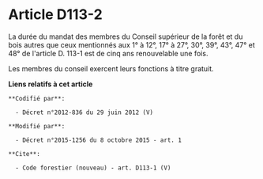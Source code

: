 # Article D113-2

La durée du mandat des membres du Conseil supérieur de la forêt et du bois autres que ceux mentionnés aux 1° à 12°, 17° à
27°, 30°, 39°, 43°, 47° et 48° de l'article D. 113-1 est de cinq ans renouvelable une fois.

Les membres du conseil exercent leurs fonctions à titre gratuit.

**Liens relatifs à cet article**

	**Codifié par**:

	  - Décret n°2012-836 du 29 juin 2012 (V)

	**Modifié par**:

	  - Décret n°2015-1256 du 8 octobre 2015 - art. 1

	**Cite**:

	  - Code forestier (nouveau) - art. D113-1 (V)
